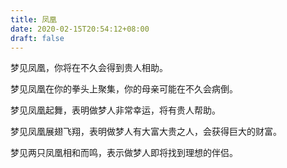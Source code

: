 ```yaml
---
title: 凤凰
date: 2020-02-15T20:54:12+08:00
draft: false
---
```


梦见凤凰，你将在不久会得到贵人相助。

梦见凤凰在你的拳头上聚集，你的母亲可能在不久会病倒。

梦见凤凰起舞，表明做梦人非常幸运，将有贵人帮助。

梦见凤凰展翅飞翔，表明做梦人有大富大贵之人，会获得巨大的财富。

梦见两只凤凰相和而鸣，表示做梦人即将找到理想的伴侣。